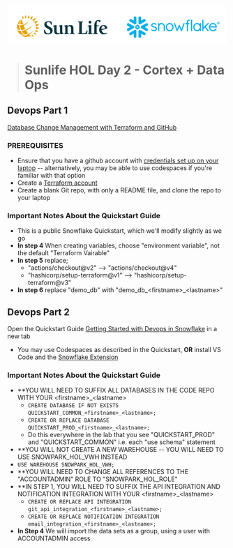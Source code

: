 ![sunlife-snowflake](https://github.com/sfc-gh-mwies/sunlife-hol/blob/main/img/sunlife-snowflake.png?raw=true)
> # Sunlife HOL Day 2 - Cortex + Data Ops

## Devops Part 1
[Database Change Management with Terraform and GitHub](https://quickstarts.snowflake.com/guide/devops_dcm_terraform_github)
### PREREQUISITES
* Ensure that you have a github account with [credentials set up on your laptop](https://docs.github.com/en/get-started/getting-started-with-git/caching-your-github-credentials-in-git) -- alternatively, you may be able to use codespaces if you're familiar with that option
* Create a [Terraform account](https://app.terraform.io/signup/account?_fsi=hU5Zx4LY&_fsi=hU5Zx4LY)
* Create a blank Git repo, with only a README file, and clone the repo to your laptop
### Important Notes About the Quickstart Guide
* This is a public Snowflake Quickstart, which we'll modify slightly as we go
* **In step 4** When creating variables, choose "environment variable", not the default "Terraform Vairable"
* **In step 5** replace;
    * "actions/checkout@v2" --> "actions/checkout@v4" 
    * "hashicorp/setup-terraform@v1" --> "hashicorp/setup-terraform@v3"
* **In step 6** replace "demo_db" with "demo_db_\<firstname\>_\<lastname\>"

## Devops Part 2
Open the Quickstart Guide [Getting Started with Devops in Snowflake](https://quickstarts.snowflake.com/guide/getting_started_with_devops_in_snowflake/#0) in a new tab
* You may use Codespaces as described in the Quickstart, **OR** install VS Code and the [Snowflake Extension](https://marketplace.visualstudio.com/items?itemName=snowflake.snowflake-vsc)
### Important Notes About the Quickstart Guide
* **YOU WILL NEED TO SUFFIX ALL DATABASES IN THE CODE REPO WITH YOUR \<firstname\>_\<lastname\>
    * ```CREATE DATABASE IF NOT EXISTS QUICKSTART_COMMON_<firstname>_<lastname>;```
    * ```CREATE OR REPLACE DATABASE QUICKSTART_PROD_<firstname>_<lastname>;```
    * Do this everywhere in the lab that you see "QUICKSTART_PROD" and "QUICKSTART_COMMON" i.e. each "use schema" statement
* **YOU WILL NOT CREATE A NEW WAREHOUSE -- YOU WILL NEED TO USE SNOWPARK_HOL_VWH INSTEAD
* ```USE WAREHOUSE SNOWPARK_HOL_VWH;```
* **YOU WILL NEED TO CHANGE ALL REFERENCES TO THE "ACCOUNTADMIN" ROLE TO "SNOWPARK_HOL_ROLE"
* **IN STEP 1, YOU WILL NEED TO SUFFIX THE API INTEGRATION AND NOTIFICATION INTEGRATION WITH YOUR  \<firstname\>_\<lastname\>
    * ```CREATE OR REPLACE API INTEGRATION git_api_integration_<firstname>_<lastname>;```
    * ```CREATE OR REPLACE NOTIFICATION INTEGRATION email_integration_<firstname>_<lastname>;```
* **In Step 4** We will import the data sets as a group, using a user with ACCOUNTADMIN access

